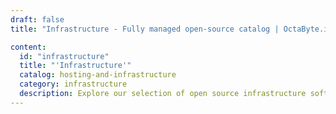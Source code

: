 ```yaml
---
draft: false
title: "Infrastructure - Fully managed open-source catalog | OctaByte.io"

content:
  id: "infrastructure"
  title: "'Infrastructure'"
  catalog: hosting-and-infrastructure
  category: infrastructure
  description: Explore our selection of open source infrastructure software on OctaByte. We handle installation, backup, updates, support, and maintenance, ensuring a simplified and reliable solution for managing your IT infrastructure.
---
```

